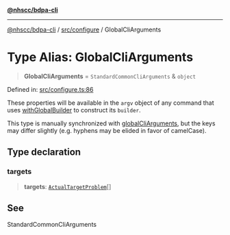 [**@nhscc/bdpa-cli**](../../../README.md)

***

[@nhscc/bdpa-cli](../../../README.md) / [src/configure](../README.md) / GlobalCliArguments

# Type Alias: GlobalCliArguments

> **GlobalCliArguments** = `StandardCommonCliArguments` & `object`

Defined in: [src/configure.ts:86](https://github.com/nhscc/bdpa-cli/blob/aab43dbd010a981851c0502d764dfd948966b4ad/src/configure.ts#L86)

These properties will be available in the `argv` object of any command that
uses [withGlobalBuilder](../../util/functions/withGlobalBuilder.md) to construct its `builder`.

This type is manually synchronized with [globalCliArguments](../variables/globalCliArguments.md), but the
keys may differ slightly (e.g. hyphens may be elided in favor of camelCase).

## Type declaration

### targets

> **targets**: [`ActualTargetProblem`](../../constant/type-aliases/ActualTargetProblem.md)[]

## See

StandardCommonCliArguments
